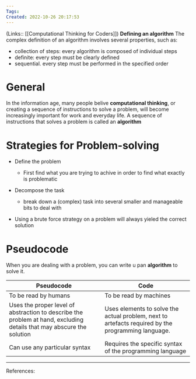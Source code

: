 ```yaml
---
Tags: 
Created: 2022-10-26 20:17:53
---
```

(Links:: [[Computational Thinking for Coders]])
**Defining an algorithm**
The complex definition of an algorithm involves several properties, such as:
- collection of steps: every algorithm is composed of individual steps
- definite: every step must be clearly defined
- sequential. every step must be performed in the specified order
# General
In the information age, many people belive **computational thinking**, or creating a sequence of instructions to solve a problem, will become increasingly important for work and everyday life. A sequence of instructions that solves a problem is called an **algorithm**
# Strategies for Problem-solving
- Define the problem
	- First find what you are trying to achive in order to find what exactly is problematic 
- Decompose the task
	- break down a (complex) task into several smaller and manageable bits to deal with

- Using a brute force strategy on a problem will always yieled the correct solution
# Pseudocode
When you are dealing with a problem, you can write u pan **algorithm** to solve it.

| **Pseudocode**                                                                                                        | **Code**                                                                                           |
| --------------------------------------------------------------------------------------------------------------------- | -------------------------------------------------------------------------------------------------- |
| To be read by humans                                                                                                  | To be read by machines                                                                             |
| Uses the proper level of abstraction to describe the problem at hand, excluding details that may abscure the solution | Uses elements to solve the actual problem, next to artefacts required by the programming language. |
| Can use any particular syntax                                                                                         | Requires the specific syntax of the programming language                                           |
___
References: